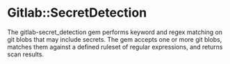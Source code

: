 # Gitlab::SecretDetection

The gitlab-secret_detection gem performs keyword and regex matching on git blobs that may include secrets. The gem accepts one or more git blobs, matches them against a defined ruleset of regular expressions, and returns scan results.
